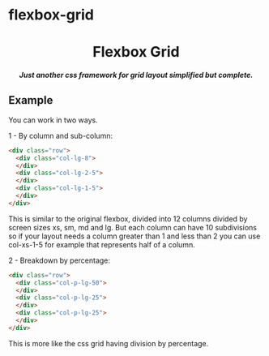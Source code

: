 # flexbox-grid

<h1 align="center">Flexbox Grid</h1>

<h5 align="center">Just another css framework for grid layout simplified but complete.</h5>

## Example

You can work in two ways.

1 - By column and sub-column:

```html
<div class="row">
  <div class="col-lg-8">
  </div>
  <div class="col-lg-2-5">
  </div>
  <div class="col-lg-1-5">
  </div>
</div>
```

This is similar to the original flexbox, divided into 12 columns divided by screen sizes xs, sm, md and lg. But each column can have 10 subdivisions so if your layout needs a column greater than 1 and less than 2 you can use col-xs-1-5 for example that represents half of a column.

2 - Breakdown by percentage: 

```html
<div class="row">
  <div class="col-p-lg-50">
  </div>
  <div class="col-p-lg-25">
  </div>
  <div class="col-p-lg-25">
  </div>
</div>
```

This is more like the css grid having division by percentage.
